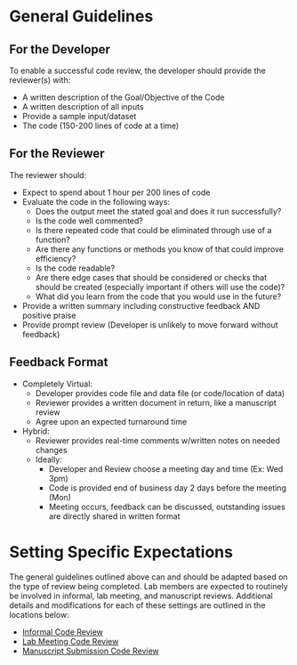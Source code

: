 # General Guidelines

## For the Developer
To enable a successful code review, the developer should provide the reviewer(s) 
with:
-	A written description of the Goal/Objective of the Code
-	A written description of all inputs 
-	Provide a sample input/dataset
-	The code (150-200 lines of code at a time)

## For the Reviewer
The reviewer should:
- Expect to spend about 1 hour per 200 lines of code
- Evaluate the code in the following ways:
    - Does the output meet the stated goal and does it run successfully?
    - Is the code well commented?
    - Is there repeated code that could be eliminated through use of a function?
    - Are there any functions or methods you know of that could improve 
    efficiency?
    - Is the code readable?
    - Are there edge cases that should be considered or checks that should be 
    created (especially important if others will use the code)?
    - What did you learn from the code that you would use in the future?
- Provide a written summary including constructive feedback AND positive praise
- Provide prompt review (Developer is unlikely to move forward without feedback)

## Feedback Format
- Completely Virtual:
    - Developer provides code file and data file (or code/location of data)
    - Reviewer provides a written document in return, like a manuscript review
    - Agree upon an expected turnaround time
- Hybrid:
    - Reviewer provides real-time comments w/written notes on needed changes
    - Ideally:
        - Developer and Review choose a meeting day and time (Ex: Wed 3pm)
        - Code is provided end of business day 2 days before the meeting (Mon)
        - Meeting occurs, feedback can be discussed, outstanding issues are 
        directly shared in written format

# Setting Specific Expectations
The general guidelines outlined above can and should be adapted based on the
type of review being completed. Lab members are expected to routinely be 
involved in informal, lab meeting, and manuscript reviews. Additional details 
and modifications for each of these settings are outlined in the locations
below:

- [Informal Code Review](code_review/informal_code_review.md)
- [Lab Meeting Code Review](code_review/lab_meeting_code_review.md)
- [Manuscript Submission Code Review](code_review/manuscript_code_review.md)
